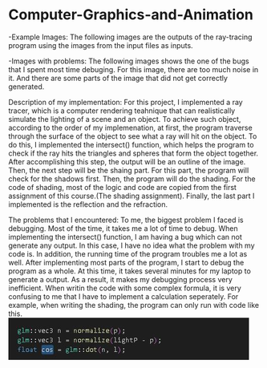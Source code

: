 # Computer-Graphics-and-Animation
-Example Images: The following images are the outputs of the ray-tracing program using the images from the input files as inputs.




-Images with problems: The following images shows the one of the bugs that I spent most time debuging.
    For this image, there are too much noise in it. And there are some parts of the image that did not get correctly generated.
  
  

Description of my implementation:
    For this project, I implemented a ray tracer, which is a computer rendering teahnique that can realistically simulate the lighting of a scene and an object.
To achieve such object, according to the order of my implemenation, at first, the program traverse through the surface of the object to see what a ray will hit 
on the object. To do this, I implemented the intersect() function, which helps the program to check if the ray hits the triangles and spheres that form the 
object together. After accomplishing this step, the output will be an outline of the image. Then, the next step will be the shaing part. For this part, the 
program will check for the shadows first. Then, the program will do the shading. For the code of shading, most of the logic and code are copied from the first 
assignment of this course.(The shading assignment). Finally, the last part I implemented is the reflection and the refraction.

The problems that I encountered:
    To me, the biggest problem I faced is debugging. Most of the time, it takes me a lot of time to debug. When implementing the intersect() function,
I am having a bug which can not generate any output. In this case, I have no idea what the problem with my code is. In addition, the running time of the 
program troubles me a lot as well. After implementing most parts of the program, I start to debug the program as a whole. At this time, it takes several minutes
for my laptop to generate a output. As a result, it makes my debugging process very inefficient. 
    When writin the code with some complex formula, it is very confusing to me that I have to implement a calculation seperately. For example, when writing the
shading, the program can only run with code like this.
![image](https://raw.githubusercontent.com/shipeng0128/Computer-Graphics-and-Animation/main/images/code.jpg)
